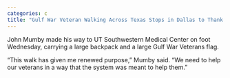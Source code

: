 ```yaml
---
categories: c
title: "Gulf War Veteran Walking Across Texas Stops in Dallas to Thank Researchers"
---
```


John Mumby made his way to UT Southwestern Medical Center on foot Wednesday, carrying a large backpack and a large Gulf War Veterans flag.



&#8220;This walk has given me renewed purpose,&#8221; Mumby said. &#8220;We need to help our veterans in a way that the system was meant to help them.&#8221;